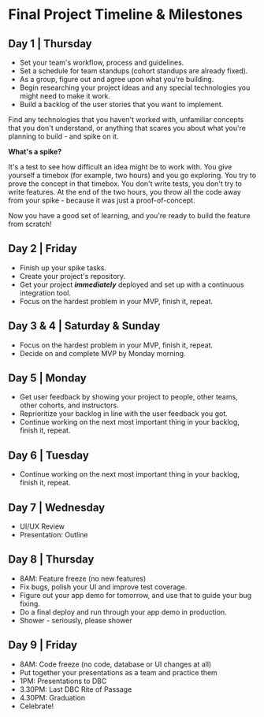 # Final Project Timeline & Milestones

## Day 1 | Thursday

- Set your team's workflow, process and guidelines.
- Set a schedule for team standups (cohort standups are already fixed).
- As a group, figure out and agree upon what you're building.
- Begin researching your project ideas and any special technologies you might need to make it work.
- Build a backlog of the user stories that you want to implement.

Find any technologies that you haven't worked with, unfamiliar concepts that you don't understand, or anything that scares you about what you're planning to build - and spike on it.

**What's a spike?**

It's a test to see how difficult an idea might be to work with. You give yourself a timebox (for example, two hours) and you go exploring. You try to prove the concept in that timebox. You don't write tests, you don't try to write features. At the end of the two hours, you throw all the code away from your spike - because it was just a proof-of-concept.

Now you have a good set of learning, and you're ready to build the feature from scratch!

## Day 2 | Friday

- Finish up your spike tasks.
- Create your project's repository.
- Get your project _**immediately**_ deployed and set up with a continuous integration tool.
- Focus on the hardest problem in your MVP, finish it, repeat.

## Day 3 & 4 | Saturday & Sunday

- Focus on the hardest problem in your MVP, finish it, repeat.
- Decide on and complete MVP by Monday morning.

## Day 5 | Monday

- Get user feedback by showing your project to people, other teams, other cohorts, and instructors.
- Reprioritize your backlog in line with the user feedback you got.
- Continue working on the next most important thing in your backlog, finish it, repeat.

## Day 6 | Tuesday

- Continue working on the next most important thing in your backlog, finish it, repeat.

## Day 7 | Wednesday

- UI/UX Review
- Presentation: Outline

## Day 8 | Thursday

- 8AM: Feature freeze (no new features)
- Fix bugs, polish your UI and improve test coverage.
- Figure out your app demo for tomorrow, and use that to guide your bug fixing.
- Do a final deploy and run through your app demo in production.
- Shower - seriously, please shower

## Day 9 | Friday

- 8AM: Code freeze (no code, database or UI changes at all)
- Put together your presentations as a team and practice them
- 1PM: Presentations to DBC
- 3.30PM: Last DBC Rite of Passage
- 4.30PM: Graduation
- Celebrate!
